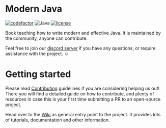 # Modern Java

[![codefactor](https://img.shields.io/codefactor/grade/github/together-java/modernjava)](https://www.codefactor.io/repository/github/together-java/modernjava)
![Java](https://img.shields.io/badge/Java-19-ff696c)
[![license](https://img.shields.io/github/license/Together-Java/ModernJava)](https://github.com/Together-Java/ModernJava/blob/master/LICENSE)

Book teaching how to write modern and effective Java. It is maintained by the community, anyone can contribute.

Feel free to join our [discord server](https://discord.com/invite/XXFUXzK) if you have any questions, or require assistance with the project. :relaxed:

# Getting started

Please read [Contributing](https://github.com/Together-Java/ModernJava/wiki/Contributing) guidelines if you are considering helping us out!
There you will find a detailed guide on how to contribute, and plenty of resources in case this is your first time submitting a PR to an open-source project.

Head over to the [Wiki](https://github.com/Together-Java/ModernJava/wiki) as general entry point to the project. It provides lots of tutorials, documentation and other information.
